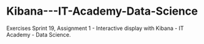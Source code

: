 # Kibana---IT-Academy-Data-Science
Exercises Sprint 19, Assignment 1 - Interactive display with Kibana - IT Academy - Data Science.
